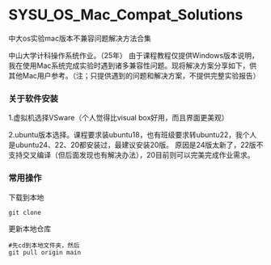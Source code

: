 # SYSU_OS_Mac_Compat_Solutions
中大os实验mac版本不兼容问题解决方法合集

中山大学计科操作系统作业。（25年）
由于课程教程仅提供Windows版本说明，我在使用Mac系统完成实验时遇到诸多兼容性问题。现将解决方案分享如下，供其他Mac用户参考。（注；只提供遇到的问题和解决方案，不提供完整实验报告）

### 关于软件安装
1.虚拟机选择VSware（个人觉得比visual box好用，而且界面更美观）

2.ubuntu版本选择。课程要求装ubuntu18，也有班级要求转ubuntu22，我个人是ubuntu24、22、20都安装过，最建议安装20版。
原因是24版太新了，22版不支持交叉编译（但后面发现也有解决办法），20目前则可以完美完成作业需求。

### 常用操作

下载到本地

```
git clone
```

更新本地仓库
```
#先cd到本地文件夹，然后
git pull origin main
```
